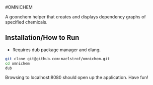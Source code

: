 #OMNICHEM

A goonchem helper that creates and displays dependency graphs of specified chemicals.

## Installation/How to Run

* Requires dub package manager and dlang.

``` sh
git clone git@github.com:naelstrof/omnichem.git
cd omnichem
dub
```

Browsing to localhost:8080 should open up the application. Have fun!
